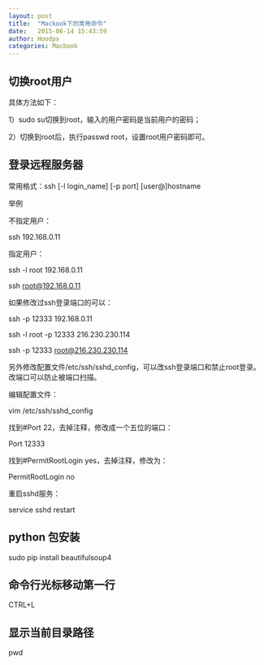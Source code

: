 ```yaml
---
layout: post
title:  "Mackook下的常用命令"
date:   2015-06-14 15:43:59
author: Hoodps
categories: Macbook
---
```


## 切换root用户
具体方法如下：

1）sudo su切换到root，输入的用户密码是当前用户的密码；

2）切换到root后，执行passwd root，设置root用户密码即可。

## 登录远程服务器

常用格式：ssh [-l login_name] [-p port] [user@]hostname

举例
 
不指定用户：
 
ssh 192.168.0.11
 
指定用户：
 
ssh -l root 192.168.0.11
 
ssh root@192.168.0.11
 
如果修改过ssh登录端口的可以：
 
ssh -p 12333 192.168.0.11
 
ssh -l root -p 12333 216.230.230.114
 
ssh -p 12333 root@216.230.230.114
 
另外修改配置文件/etc/ssh/sshd_config，可以改ssh登录端口和禁止root登录。改端口可以防止被端口扫描。
 
编辑配置文件：
 
vim /etc/ssh/sshd_config
 
找到#Port 22，去掉注释，修改成一个五位的端口：
 
Port 12333
 
找到#PermitRootLogin yes，去掉注释，修改为：
 
PermitRootLogin no
 
重启sshd服务：
 
service sshd restart

## python 包安装

sudo pip install beautifulsoup4

## 命令行光标移动第一行
CTRL+L

## 显示当前目录路径
pwd



